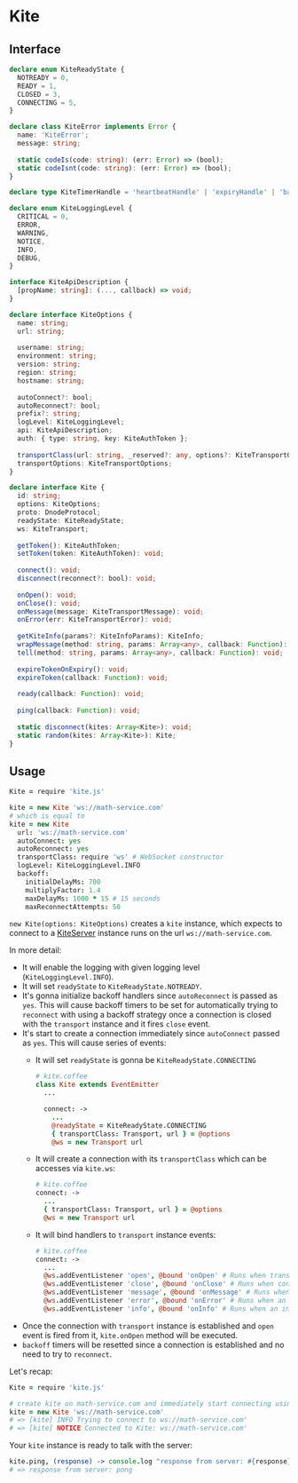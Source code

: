 # Kite

## Interface

```typescript
declare enum KiteReadyState {
  NOTREADY = 0,
  READY = 1,
  CLOSED = 3,
  CONNECTING = 5,
}

declare class KiteError implements Error {
  name: 'KiteError';
  message: string;
  
  static codeIs(code: string): (err: Error) => (bool);
  static codeIsnt(code: string): (err: Error) => (bool);
}

declare type KiteTimerHandle = 'heartbeatHandle' | 'expiryHandle' | 'backoffHandle'

declare enum KiteLoggingLevel {
  CRITICAL = 0,
  ERROR,
  WARNING,
  NOTICE,
  INFO,
  DEBUG,
}

interface KiteApiDescription {
  [propName: string]: (..., callback) => void;
}

declare interface KiteOptions {
  name: string;
  url: string;
  
  username: string;
  environment: string;
  version: string;
  region: string;
  hostname: string;
  
  autoConnect?: bool;
  autoReconnect?: bool;
  prefix?: string;
  logLevel: KiteLoggingLevel;
  api: KiteApiDescription;
  auth: { type: string, key: KiteAuthToken };
  
  transportClass(url: string, _reserved?: any, options?: KiteTransportOptions): KiteTransport;
  transportOptions: KiteTransportOptions;
}

declare interface Kite {
  id: string;
  options: KiteOptions;
  proto: DnodeProtocol;
  readyState: KiteReadyState;
  ws: KiteTransport;
  
  getToken(): KiteAuthToken;
  setToken(token: KiteAuthToken): void;
  
  connect(): void;
  disconnect(reconnect?: bool): void;
  
  onOpen(): void;
  onClose(): void;
  onMessage(message: KiteTransportMessage): void;
  onError(err: KiteTransportError): void;
  
  getKiteInfo(params?: KiteInfoParams): KiteInfo;
  wrapMessage(method: string, params: Array<any>, callback: Function): DnodeScrubberMessage;
  tell(method: string, params: Array<any>, callback: Function): void;
  
  expireTokenOnExpiry(): void;
  expireToken(callback: Function): void;
  
  ready(callback: Function): void;
  
  ping(callback: Function): void;
  
  static disconnect(kites: Array<Kite>): void;
  static random(kites: Array<Kite>): Kite;
}
```

## Usage

```coffeescript
Kite = require 'kite.js'

kite = new Kite 'ws://math-service.com'
# which is equal to
kite = new Kite
  url: 'ws://math-service.com'
  autoConnect: yes
  autoReconnect: yes
  transportClass: require 'ws' # WebSocket constructor
  logLevel: KiteLoggingLevel.INFO
  backoff: 
    initialDelayMs: 700
    multiplyFactor: 1.4
    maxDelayMs: 1000 * 15 # 15 seconds
    maxReconnectAttempts: 50
```

`new Kite(options: KiteOptions)` creates a `kite` instance, which expects to connect to a
[KiteServer](kite-server.md) instance runs on the url `ws://math-service.com`.

In more detail:
- It will enable the logging with given logging level (`KiteLoggingLevel.INFO`).
- It will set `readyState` to `KiteReadyState.NOTREADY`.
- It's gonna initialize backoff handlers since `autoReconnect` is passed as `yes`. This will cause backoff timers to be set for automatically trying to `reconnect` with using a backoff strategy once a connection is closed with the `transport` instance and it fires `close` event.
- It's start to create a connection immediately since `autoConnect` passed as `yes`. This will cause series of events:
  - It will set `readyState` is gonna be `KiteReadyState.CONNECTING`
    ```coffeescript
    # kite.coffee
    class Kite extends EventEmitter
      ...

      connect: ->
        ...
        @readyState = KiteReadyState.CONNECTING
        { transportClass: Transport, url } = @options
        @ws = new Transport url
    ```
  - It will create a connection with its `transportClass` which can be accesses via `kite.ws`:
  
    ```coffeescript
    # kite.coffee
    connect: ->
      ...
      { transportClass: Transport, url } = @options
      @ws = new Transport url
    ```
  - It will bind handlers to `transport` instance events:
  
    ```coffeescript
    # kite.coffee
    connect: ->
      ...
      @ws.addEventListener 'open', @bound 'onOpen' # Runs when transport is ready for calls.
      @ws.addEventListener 'close', @bound 'onClose' # Runs when connection with transport is closed.
      @ws.addEventListener 'message', @bound 'onMessage' # Runs when a message is received from server.
      @ws.addEventListener 'error', @bound 'onError' # Runs when an error happens in the transport and/or connection with it.
      @ws.addEventListener 'info', @bound 'onInfo' # Runs when an info request is sent.
    ```
- Once the connection with `transport` instance is established and `open` event is fired from it, `kite.onOpen` method will be executed.
- `backoff` timers will be resetted since a connection is established and no need to try to `reconnect`.

Let's recap:

```coffeescript
Kite = require 'kite.js'

# create kite on math-service.com and immediately start connecting using a websocket.
kite = new Kite 'ws://math-service.com'
# => [kite] INFO Trying to connect to ws://math-service.com'
# => [kite] NOTICE Connected to Kite: ws://math-service.com'
```

Your `kite` instance is ready to talk with the server:
```coffeescript
kite.ping, (response) -> console.log "response from server: #{response}"
# => response from server: pong
```
